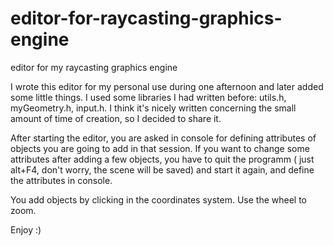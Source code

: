 # editor-for-raycasting-graphics-engine
editor for my raycasting graphics engine

I wrote this editor for my personal use during one afternoon and later added some little things.
I used some libraries I had written before: utils.h, myGeometry.h, input.h. 
I think it's nicely written concerning the small amount of time of creation, so I decided to share it.

After starting the editor, you are asked in console for defining attributes of objects you are going to add in that session.
If you want to change some attributes after adding a few objects, you have to quit the programm ( just alt+F4, don't worry, the scene will be saved) and start it again, and define the attributes in console.

You add objects by clicking in the coordinates system.
Use the wheel to zoom.

Enjoy :)
